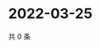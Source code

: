 # 2022-03-25

共 0 条

<!-- BEGIN WEIBO -->
<!-- 最后更新时间 Fri Mar 25 2022 06:13:10 GMT+0800 (China Standard Time) -->

<!-- END WEIBO -->
